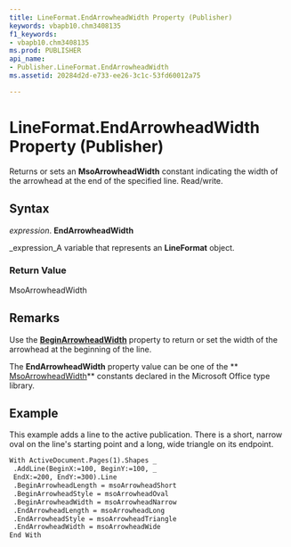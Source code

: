 ```yaml
---
title: LineFormat.EndArrowheadWidth Property (Publisher)
keywords: vbapb10.chm3408135
f1_keywords:
- vbapb10.chm3408135
ms.prod: PUBLISHER
api_name:
- Publisher.LineFormat.EndArrowheadWidth
ms.assetid: 20284d2d-e733-ee26-3c1c-53fd60012a75

---
```



# LineFormat.EndArrowheadWidth Property (Publisher)

Returns or sets an  **MsoArrowheadWidth** constant indicating the width of the arrowhead at the end of the specified line. Read/write.


## Syntax

 _expression_. **EndArrowheadWidth**

 _expression_A variable that represents an  **LineFormat** object.


### Return Value

MsoArrowheadWidth


## Remarks

Use the  **[BeginArrowheadWidth](lineformat.beginarrowheadwidth-property-publisher.md)** property to return or set the width of the arrowhead at the beginning of the line.

The  **EndArrowheadWidth** property value can be one of the ** [MsoArrowheadWidth](http://msdn.microsoft.com/library/msoarrowheadwidth-enumeration-office%28Office.15%29.aspx)** constants declared in the Microsoft Office type library.


## Example

This example adds a line to the active publication. There is a short, narrow oval on the line's starting point and a long, wide triangle on its endpoint.


```vb
With ActiveDocument.Pages(1).Shapes _ 
 .AddLine(BeginX:=100, BeginY:=100, _ 
 EndX:=200, EndY:=300).Line 
 .BeginArrowheadLength = msoArrowheadShort 
 .BeginArrowheadStyle = msoArrowheadOval 
 .BeginArrowheadWidth = msoArrowheadNarrow 
 .EndArrowheadLength = msoArrowheadLong 
 .EndArrowheadStyle = msoArrowheadTriangle 
 .EndArrowheadWidth = msoArrowheadWide 
End With 

```


